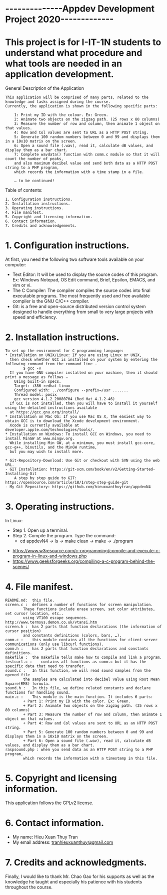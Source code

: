 # --------------Appdev Development Project 2020-------------

# This project is for I-IT-1N students to understand what procedure and what tools are needed in an application development.

General Description of the Application

	This application will be comprised of many parts, related to the knowledge and tasks assigned during the course.
	Currently, the application is shown in the following specific parts:
	
		1: Print my ID with the colour. Ex: Green.
		2: Animate two objects on the zigzag path. (25 rows x 80 columns)
		3: Measure the number of row and column, then animate 1 object on that values.
		4: Row and Col values are sent to URL as a HTTP POST string.
		5: Generate 100 random numbers between 0 and 99 and displays them in a 10x10 matrix on the screen.
		6: Open a sound file (.wav), read it, calculate dB values, and display them as a bar chart.
		7: Complete wavdata() function with comm.c module so that it will count the number of peaks, 
		and also maximum decibel value and send both data as a HTTP POST string to a PHP program, 
		which records the information with a time stamp in a file.
	
		… to be continued!

Table of contents:

	1. Configuration instructions.
	2. Installation instructions.
	3. Operating instructions.
	4. File manifest.
	5. Copyright and licensing information.
	6. Contact information.
	7. Credits and acknowledgements.
	
# 1. Configuration instructions.

At first, you need the following two software tools available on your computer: 
- Text Editor: It will be used to display the source codes of this program. Ex: Windows Notepad, OS Edit command, Brief, Epsilon, EMACS, and vim or vi.
- The C Compiler: The compiler compiles the source codes into final executable programs. The most frequently used and free available compiler is the GNU C/C++ compiler.
- Git: is a free and open-source distributed version control system designed to handle everything from small to very large projects with speed and efficiency.

# 2. Installation instructions.

    To set up the environment for C programming language:
    * Installation on UNIX/Linux: If you are using Linux or UNIX, 
      then check whether GCC is installed on your system by entering the following command from the command line − 
    		$ gcc -v
      If you have GNU compiler installed on your machine, then it should print a message as follows −
		Using built-in specs.
		Target: i386-redhat-linux
		Configured with: ../configure --prefix=/usr .......
		Thread model: posix
		gcc version 4.1.2 20080704 (Red Hat 4.1.2-46)
      If GCC is not installed, then you will have to install it yourself using the detailed instructions available
      at https://gcc.gnu.org/install/
    * Installation on Mac OS: If you use Mac OS X, the easiest way to obtain GCC is to download the Xcode development environment.
      Xcode is currently available at developer.apple.com/technologies/tools/.
    * Installation on Windows: To install GCC on Windows, you need to install MinGW at www.mingw.org.
      While installing Min GW, at a minimum, you must install gcc-core, gcc-g++, binutils, and the MinGW runtime, 
      but you may wish to install more.

    * Git-Repository-Download: Use Git or checkout with SVN using the web URL.
	- GIT Installation: https://git-scm.com/book/en/v2/Getting-Started-Installing-Git
		A step by step guide to GIT: https://opensource.com/article/18/1/step-step-guide-git
	- My Git Repository: https://github.com/hieuxuanthuytran/appdevN4

# 3. Operating instructions.

In Linux: 
* Step 1. Open up a terminal.
* Step 2. Compile the program. Type the command: 
	- cd appdevN4 -> ls -> make clean -> make -> ./program
- https://www.w3resource.com/c-programming/compile-and-execute-c-program-in-linux-and-windows.php
- https://www.geeksforgeeks.org/compiling-a-c-program-behind-the-scenes/

# 4. File manifest.
	
	README.md:	this file.
	screen.c :	defines a number of functions for screen manipulation. 
			These functions include erase screen, set color attributes, set cursor location, etc.. 
			using VT100 escape sequences. http://www.termsys.demon.co.uk/vtansi.htm
	screen.h :	has 2 parts that function declarations (the information of cursor position) 
			and constants definitions (colors, bars, …).
	comm.c :	this module contains all the functions for client-server communications (only use libcurl functions). 
	comm.h :	has 2 parts that function declarations and constants definitions.
	makefile :	the makefile tells make how to compile and link a program.
 	testcurl.c :	contains all functions as comm.c but it has the specific data that need to transfer.
	sound.c :	In this function, we will read sound samples from the opened file 
			the samples are calculated into decibel value using Root Mean Square(RMS) formula. 
 	sound.h :	In this file, we define related constants and declare functions for handling sound.
 	main.c :	This module is the main function. It includes 6 parts:
			+ Part 1: Print my ID with the color. Ex: Green.
			+ Part 2: Animate two objects on the zigzag path. (25 rows x 80 columns)
			+ Part 3: Measure the number of row and column, then animate 1 object on that values.
			+ Part 4: Row and Col values are sent to URL as an HTTP POST string.
			+ Part 5: Generate 100 random numbers between 0 and 99 and displays them in a 10x10 matrix on the screen.
			+ Part 6: Open a sound file (.wav), read it, calculate dB values, and display them as a bar chart.
	raspsound.php :	when you send data as an HTTP POST string to a PHP program, 
			which records the information with a timestamp in this file.

# 5. Copyright and licensing information.

   This application follows the GPLv2 license.
	
# 6. Contact information.

- My name: Hieu Xuan Thuy Tran
- My email address: tranhieuxuanthuy@gmail.com
	
# 7. Credits and acknowledgments.

Finally, I would like to thank Mr. Chao Gao for his supports as well as the knowledge he taught and especially his patience with his students throughout the course.
